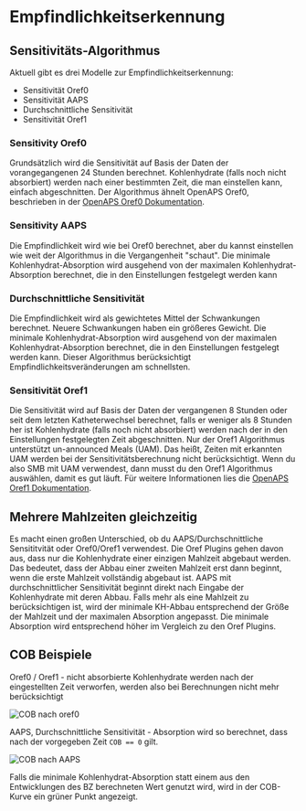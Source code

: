 # Empfindlichkeitserkennung

## Sensitivitäts-Algorithmus

Aktuell gibt es drei Modelle zur Empfindlichkeitserkennung:

* Sensitivität Oref0
* Sensitivität AAPS
* Durchschnittliche Sensitivität
* Sensitivität Oref1

### Sensitivity Oref0

Grundsätzlich wird die Sensitivität auf Basis der Daten der vorangegangenen 24 Stunden berechnet. Kohlenhydrate (falls noch nicht absorbiert) werden nach einer bestimmten Zeit, die man einstellen kann, einfach abgeschnitten. Der Algorithmus ähnelt OpenAPS Oref0, beschrieben in der [OpenAPS Oref0 Dokumentation](https://openaps.readthedocs.io/en/2017-05-21/docs/walkthrough/phase-4/advanced-features.html).

### Sensitivity AAPS

Die Empfindlichkeit wird wie bei Oref0 berechnet, aber du kannst einstellen wie weit der Algorithmus in die Vergangenheit "schaut". Die minimale Kohlenhydrat-Absorption wird ausgehend von der maximalen Kohlenhydrat-Absorption berechnet, die in den Einstellungen festgelegt werden kann

### Durchschnittliche Sensitivität

Die Empfindlichkeit wird als gewichtetes Mittel der Schwankungen berechnet. Neuere Schwankungen haben ein größeres Gewicht. Die minimale Kohlenhydrat-Absorption wird ausgehend von der maximalen Kohlenhydrat-Absorption berechnet, die in den Einstellungen festgelegt werden kann. Dieser Algorithmus berücksichtigt Empfindlichkeitsveränderungen am schnellsten.

### Sensitivität Oref1

Die Sensitivität wird auf Basis der Daten der vergangenen 8 Stunden oder seit dem letzten Katheterwechsel berechnet, falls er weniger als 8 Stunden her ist Kohlenhydrate (falls noch nicht absorbiert) werden nach der in den Einstellungen festgelegten Zeit abgeschnitten. Nur der Oref1 Algorithmus unterstützt un-announced Meals (UAM). Das heißt, Zeiten mit erkannten UAM werden bei der Sensitivitätsberechnung nicht berücksichtigt. Wenn du also SMB mit UAM verwendest, dann musst du den Oref1 Algorithmus auswählen, damit es gut läuft. Für weitere Informationen lies die [OpenAPS Oref1 Dokumentation](https://openaps.readthedocs.io/en/latest/docs/Customize-Iterate/autosens.html).

## Mehrere Mahlzeiten gleichzeitig

Es macht einen großen Unterschied, ob du AAPS/Durchschnittliche Sensititvität oder Oref0/Oref1 verwendest. Die Oref Plugins gehen davon aus, dass nur die Kohlenhydrate einer einzigen Mahlzeit abgebaut werden. Das bedeutet, dass der Abbau einer zweiten Mahlzeit erst dann beginnt, wenn die erste Mahlzeit vollständig abgebaut ist. AAPS mit durchschnittlicher Sensitivität beginnt direkt nach Eingabe der Kohlenhydrate mit deren Abbau. Falls mehr als eine Mahlzeit zu berücksichtigen ist, wird der minimale KH-Abbau entsprechend der Größe der Mahlzeit und der maximalen Absorption angepasst. Die minimale Absorption wird entsprechend höher im Vergleich zu den Oref Plugins.

## COB Beispiele

Oref0 / Oref1 - nicht absorbierte Kohlenhydrate werden nach der eingestellten Zeit verworfen, werden also bei Berechnungen nicht mehr berücksichtigt

![COB nach oref0](../images/cob_oref0.png)

AAPS, Durchschnittliche Sensitivität - Absorption wird so berechnet, dass nach der vorgegeben Zeit `COB == 0` gilt.

![COB nach AAPS](../images/cob_aaps.png)

Falls die minimale Kohlenhydrat-Absorption statt einem aus den Entwicklungen des BZ berechneten Wert genutzt wird, wird in der COB-Kurve ein grüner Punkt angezeigt.